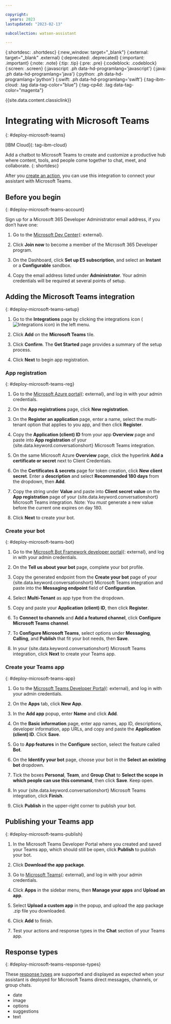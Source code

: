 ```yaml
---

copyright:
  years: 2023
lastupdated: "2023-02-13"

subcollection: watson-assistant

---
```


{:shortdesc: .shortdesc}
{:new_window: target="_blank"}
{:external: target="_blank" .external}
{:deprecated: .deprecated}
{:important: .important}
{:note: .note}
{:tip: .tip}
{:pre: .pre}
{:codeblock: .codeblock}
{:screen: .screen}
{:javascript: .ph data-hd-programlang='javascript'}
{:java: .ph data-hd-programlang='java'}
{:python: .ph data-hd-programlang='python'}
{:swift: .ph data-hd-programlang='swift'}
{:tag-ibm-cloud: .tag data-tag-color="blue"}
{:tag-cp4d: .tag data-tag-color="magenta"}

{{site.data.content.classiclink}}

# Integrating with Microsoft Teams
{: #deploy-microsoft-teams}

[IBM Cloud]{: tag-ibm-cloud}

Add a chatbot to Microsoft Teams to create and customize a productive hub where content, tools, and people come together to chat, meet, and collaborate. 
{: shortdesc}

After you [create an action](docs/watson-assistant?topic=watson-assistant-build-actions-overview), you can use this integration to connect your assistant with Microsoft Teams.

## Before you begin
{: #deploy-microsoft-teams-account}

Sign up for a Microsoft 365 Developer Administrator email address, if you don’t have one:

1.  Go to the [Microsoft Dev Center](https://developer.microsoft.com/en-us/microsoft-365/dev-program){: external}.

1.  Click **Join now** to become a member of the Microsoft 365 Developer program.

1.  On the Dashboard, click **Set up E5 subscription**, and select an **Instant** or a **Configurable** sandbox.

1. Copy the email address listed under **Administrator**. Your admin credentials will be required at several points of setup.

## Adding the Microsoft Teams integration
{: #deploy-microsoft-teams-setup}

1. Go to the **Integrations** page by clicking the integrations icon (![Integrations icon](images/integrations-icon.png)) in the left menu.

1. Click **Add** on the **Microsoft Teams** tile.

1. Click **Confirm**. The **Get Started** page provides a summary of the setup process.

1. Click **Next** to begin app registration.

### App registration 
{: #deploy-microsoft-teams-reg}

1. Go to the [Microsoft Azure portal](https://portal.azure.com/){: external}, and log in with your admin credentials.

1. On the **App registrations** page, click **New registration**. 

1. On the **Register an application** page, enter a name, select the multi-tenant option that applies to you app, and then click **Register**.

1. Copy the **Application (client) ID** from your app **Overview** page and paste into **App registration** of your {site.data.keyword.conversationshort} Microsoft Teams integration.

1. On the same Microsoft Azure **Overview** page, click the hyperlink **Add a certificate or secret** next to Client Credentials. 

1. On the **Certificates & secrets** page for token creation, click **New client secret**. Enter a **description** and select **Recommended 180 days** from the dropdown, then **Add**.

1. Copy the string under **Value** and paste into **Client secret value** on the **App registration** page of your {site.data.keyword.conversationshort} Microsoft Teams integration. Note: You *must* generate a new value before the current one expires on day 180.

1. Click **Next** to create your bot.

### Create your bot
{: #deploy-microsoft-teams-bot}

1. Go to the [Microsoft Bot Framework developer portal](https://dev.botframework.com/bots/new){: external}, and log in with your admin credentials.

1. On the **Tell us about your bot** page, complete your bot profile. 

1. Copy the generated endpoint from the **Create your bot** page of your {site.data.keyword.conversationshort} Microsoft Teams integration and paste into the **Messaging endpoint** field of **Configuration**.

1. Select **Multi-Tenant** as app type from the dropdown. 

1. Copy and paste your **Application (client) ID**, then click **Register**.

1. To **Connect to channels** and **Add a featured channel**, click **Configure Microsoft Teams channel**. 

1. To **Configure Microsoft Teams**, select options under **Messaging**, **Calling**, and **Publish** that fit your bot needs, then **Save**.

1. In your {site.data.keyword.conversationshort} Microsoft Teams integration, click **Next** to create your Teams app.

### Create your Teams app
{: #deploy-microsoft-teams-app}

1. Go to the [Microsoft Teams Developer Portal](https://dev.teams.microsoft.com/home){: external}, and log in with your admin credentials.

1. On the **Apps** tab, click **New App**. 

1. In the **Add app** popup, enter **Name** and click **Add**. 

1. On the **Basic information** page, enter app names, app ID, descriptions, developer information, app URLs, and copy and paste the **Application (client) ID**. Click **Save**.

1. Go to **App features** in the **Configure** section, select the feature called **Bot**. 

1. On the **Identify your bot** page, choose your bot in the **Select an existing bot** dropdown. 

1. Tick the boxes **Personal**, **Team**, and **Group Chat** to **Select the scope in which people can use this command**, then click **Save**. Keep open.

1. In your {site.data.keyword.conversationshort} Microsoft Teams integration, click **Finish**.

1. Click **Publish** in the upper-right corner to publish your bot. 

## Publishing your Teams app
{: #deploy-microsoft-teams-publish}

1. In the Microsoft Teams Developer Portal where you created and saved your Teams app, which should still be open, click **Publish** to publish your bot.

1. Click **Download the app package**.

1. Go to [Microsoft Teams](https://teams.microsoft.com){: external}, and log in with your admin credentials.

1. Click **Apps** in the sidebar menu, then **Manage your apps** and **Upload an app**. 

1. Select **Upload a custom app** in the popup, and upload the app package .zip file you downloaded. 

1. Click **Add** to finish.

1. Test your actions and response types in the **Chat** section of your Teams app.

## Response types
{: #deploy-microsoft-teams-response-types}

These [response types](docs/watson-assistant?topic=watson-assistant-respond) are supported and displayed as expected when your assistant is deployed for Microsoft Teams direct messages, channels, or group chats.

- date
- image
- options
- suggestions
- text 